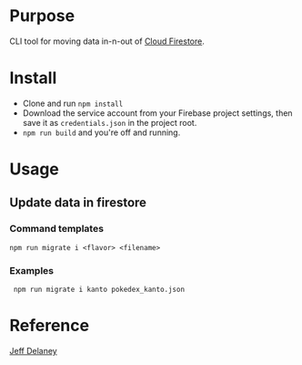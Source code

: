 # Purpose

CLI tool for moving data in-n-out of [Cloud Firestore](https://firebase.google.com/docs/firestore/).

# Install

- Clone and run `npm install`
- Download the service account from your Firebase project settings, then save it as `credentials.json` in the project root.
- `npm run build` and you're off and running.

# Usage

## Update data in firestore

### Command templates 
`npm run migrate i <flavor> <filename>`  

### Examples 
` npm run migrate i kanto pokedex_kanto.json`

# Reference
[Jeff Delaney](https://github.com/codediodeio/firestore-migrator)
